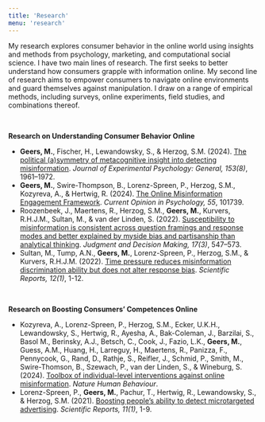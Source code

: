 ```yaml
---
title: 'Research'
menu: 'research'
---
```


My research explores consumer behavior in the online world using insights and methods from psychology, marketing, and computational social science. I have two main lines of research. The first seeks to better understand how consumers grapple with information online. My second line of research aims to empower consumers to navigate online environments and guard themselves against manipulation. I draw on a range of empirical methods, including surveys, online experiments, field studies, and combinations thereof.

<br>

**Research on Understanding Consumer Behavior Online**

- **Geers, M.**, Fischer, H., Lewandowsky, S., & Herzog, S.M. (2024). [The political (a)symmetry of metacognitive insight into detecting misinformation](https://doi.org/10.1037/xge0001600). *Journal of Experimental Psychology: General, 153(8)*, 1961–1972.
- **Geers, M.**, Swire-Thompson, B., Lorenz-Spreen, P., Herzog, S.M., Kozyreva, A., & Hertwig, R. (2024). [The Online Misinformation Engagement Framework](https://doi.org/10.1016/j.copsyc.2023.101739). *Current Opinion in Psychology, 55*, 101739.
- Roozenbeek, J., Maertens, R., Herzog, S.M., **Geers, M.**, Kurvers, R.H.J.M., Sultan, M., & van der Linden, S. (2022). [Susceptibility to misinformation is consistent across question framings and response modes and better explained by myside bias and partisanship than analytical thinking](https://doi.org/10.1017/s1930297500003570). *Judgment and Decision Making, 17(3)*, 547–573.
- Sultan, M., Tump, A.N., **Geers, M.**, Lorenz-Spreen, P., Herzog, S.M., & Kurvers, R.H.J.M. (2022). [Time pressure reduces misinformation discrimination ability but does not alter response bias](https://doi.org/10.1038/s41598-022-26209-8). *Scientific Reports, 12(1)*, 1-12.

<br>

**Research on Boosting Consumers’ Competences Online**

- Kozyreva, A., Lorenz-Spreen, P., Herzog, S.M., Ecker, U.K.H., Lewandowsky, S., Hertwig, R., Ayesha, A., Bak-Coleman, J., Barzilai, S., Basol M., Berinsky, A.J.,  Betsch, C., Cook, J., Fazio, L.K., **Geers, M.**, Guess, A.M., Huang, H., Larreguy, H., Maertens, R., Panizza, F., Pennycook, G.,  Rand, D., Rathje, S., Reifler, J., Schmid, P., Smith, M., Swire-Thomson, B., Szewach, P., van der Linden, S., & Wineburg, S. (2024). [Toolbox of individual-level interventions against online misinformation](https://doi.org/10.1038/s41562-024-01881-0). *Nature Human Behaviour*.
- Lorenz-Spreen, P., **Geers, M.**, Pachur, T., Hertwig, R., Lewandowsky, S., & Herzog, S.M. (2021). [Boosting people’s ability to detect microtargeted advertising](https://doi.org/10.1038/s41598-021-94796-z). *Scientific Reports, 11(1)*, 1-9.
